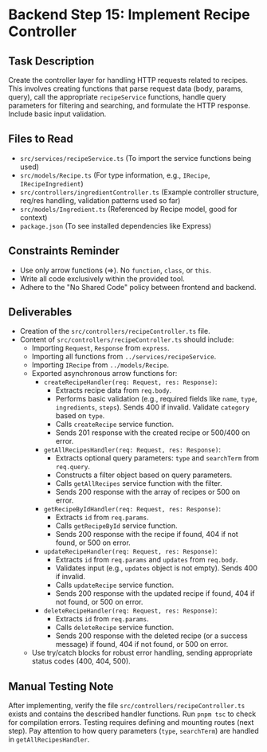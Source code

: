 # Backend Step 15: Implement Recipe Controller

## Task Description
Create the controller layer for handling HTTP requests related to recipes. This involves creating functions that parse request data (body, params, query), call the appropriate `recipeService` functions, handle query parameters for filtering and searching, and formulate the HTTP response. Include basic input validation.

## Files to Read
*   `src/services/recipeService.ts` (To import the service functions being used)
*   `src/models/Recipe.ts` (For type information, e.g., `IRecipe`, `IRecipeIngredient`)
*   `src/controllers/ingredientController.ts` (Example controller structure, req/res handling, validation patterns used so far)
*   `src/models/Ingredient.ts` (Referenced by Recipe model, good for context)
*   `package.json` (To see installed dependencies like Express)
## Constraints Reminder
*   Use only arrow functions (=>). No `function`, `class`, or `this`.
*   Write all code exclusively within the provided tool.
*   Adhere to the "No Shared Code" policy between frontend and backend.

## Deliverables
*   Creation of the `src/controllers/recipeController.ts` file.
*   Content of `src/controllers/recipeController.ts` should include:
    *   Importing `Request`, `Response` from `express`.
    *   Importing all functions from `../services/recipeService`.
    *   Importing `IRecipe` from `../models/Recipe`.
    *   Exported asynchronous arrow functions for:
        *   `createRecipeHandler(req: Request, res: Response)`:
            *   Extracts recipe data from `req.body`.
            *   Performs basic validation (e.g., required fields like `name`, `type`, `ingredients`, `steps`). Sends 400 if invalid. Validate `category` based on `type`.
            *   Calls `createRecipe` service function.
            *   Sends 201 response with the created recipe or 500/400 on error.
        *   `getAllRecipesHandler(req: Request, res: Response)`:
            *   Extracts optional query parameters: `type` and `searchTerm` from `req.query`.
            *   Constructs a filter object based on query parameters.
            *   Calls `getAllRecipes` service function with the filter.
            *   Sends 200 response with the array of recipes or 500 on error.
        *   `getRecipeByIdHandler(req: Request, res: Response)`:
            *   Extracts `id` from `req.params`.
            *   Calls `getRecipeById` service function.
            *   Sends 200 response with the recipe if found, 404 if not found, or 500 on error.
        *   `updateRecipeHandler(req: Request, res: Response)`:
            *   Extracts `id` from `req.params` and `updates` from `req.body`.
            *   Validates input (e.g., `updates` object is not empty). Sends 400 if invalid.
            *   Calls `updateRecipe` service function.
            *   Sends 200 response with the updated recipe if found, 404 if not found, or 500 on error.
        *   `deleteRecipeHandler(req: Request, res: Response)`:
            *   Extracts `id` from `req.params`.
            *   Calls `deleteRecipe` service function.
            *   Sends 200 response with the deleted recipe (or a success message) if found, 404 if not found, or 500 on error.
    *   Use try/catch blocks for robust error handling, sending appropriate status codes (400, 404, 500).

## Manual Testing Note
After implementing, verify the file `src/controllers/recipeController.ts` exists and contains the described handler functions. Run `pnpm tsc` to check for compilation errors. Testing requires defining and mounting routes (next step). Pay attention to how query parameters (`type`, `searchTerm`) are handled in `getAllRecipesHandler`.